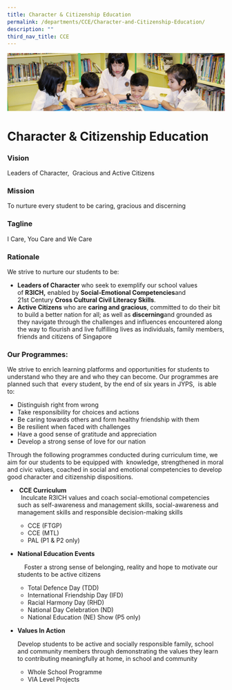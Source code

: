 ```yaml
---
title: Character & Citizenship Education
permalink: /departments/CCE/Character-and-Citizenship-Education/
description: ""
third_nav_title: CCE
---
```

![](/images/banner.gif)

Character & Citizenship Education
=================================

### Vision

Leaders of Character,  Gracious and Active Citizens

  

### Mission

To nurture every student to be caring, gracious and discerning

  

### Tagline

I Care, You Care and We Care

  

### Rationale

We strive to nurture our students to be:

 *   <b>Leaders of Character</b> who seek to exemplify our school values of **R3ICH,** enabled by **Social-Emotional Competencies**and 21st Century **Cross Cultural Civil Literacy Skills**.
*   <b>Active Citizens</b> who are **caring and gracious**, committed to do their bit to build a better nation for all; as well as **discerning**and grounded as they navigate through the challenges and influences encountered along the way to flourish and live fulfilling lives as individuals, family members, friends and citizens of Singapore

### Our Programmes:

We strive to enrich learning platforms and opportunities for students to understand who they are and who they can become. Our programmes are planned such that  every student, by the end of six years in JYPS,  is able to:

*   Distinguish right from wrong
*   Take responsibility for choices and actions
*   Be caring towards others and form healthy friendship with them
*   Be resilient when faced with challenges
*   Have a good sense of gratitude and appreciation
*   Develop a strong sense of love for our nation

Through the following programmes conducted during curriculum time, we aim for our students to be equipped with  knowledge, strengthened in moral and civic values, coached in social and emotional competencies to develop good character and citizenship dispositions.


*    <b>CCE Curriculum</b> <br>  
Inculcate R3ICH values and coach social-emotional competencies such as self-awareness and management skills, social-awareness and management skills and responsible decision-making skills

	*   CCE (FTGP)
	*   CCE (MTL)
	*   PAL (P1 & P2 only)
	
*   <b>National Education Events</b>  

        Foster a strong sense of belonging, reality and hope to motivate our students to be active citizens

	*   Total Defence Day (TDD)   
	*   International Friendship Day (IFD)
	*   Racial Harmony Day (RHD)
	*   National Day Celebration (ND)
	*   National Education (NE) Show (P5 only)

*   <b>Values In Action</b>  
    

	Develop students to be active and socially responsible family, school and community members through demonstrating the values they learn to contributing meaningfully at home, in school and community

	*   Whole School Programme
	*   VIA Level Projects